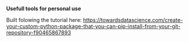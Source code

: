 **Usefull tools for personal use**

Built folowing the tutorial here:
https://towardsdatascience.com/create-your-custom-python-package-that-you-can-pip-install-from-your-git-repository-f90465867893
